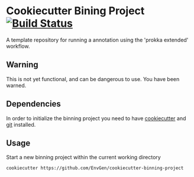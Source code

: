 Cookiecutter Bining Project [![Build Status](https://travis-ci.org/EnvGen/cookiecutter-binning-project.svg?branch=try_prokka_extended)](https://travis-ci.org/EnvGen/cookiecutter-binning-project)
===========================
A template repository for running a annotation using the 'prokka extended' workflow.

Warning
-------
This is not yet functional, and can be dangerous to use. You have been warned.

Dependencies
------------
In order to initialize the binning project you need to have [cookiecutter](https://github.com/audreyr/cookiecutter) and [git](http://git-scm.com/) installed. 

Usage
-----
Start a new binning project within the current working directory

    cookiecutter https://github.com/EnvGen/cookiecutter-binning-project
